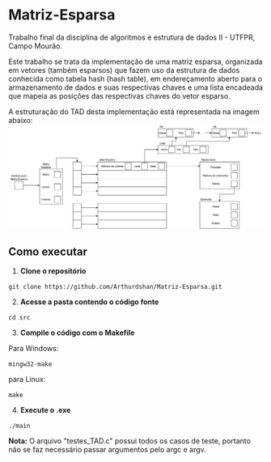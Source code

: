# Matriz-Esparsa
Trabalho final da disciplina de algoritmos e estrutura de dados II - UTFPR, Campo Mourão.

Este trabalho se trata da implementação de uma matriz esparsa, organizada em vetores (também esparsos) que fazem uso da estrutura de dados conhecida como tabela hash (hash table), em endereçamento aberto para o armazenamento de dados e suas respectivas chaves e uma lista encadeada que mapeia as posições das respectivas chaves do vetor esparso. 
 
A estruturação do TAD desta implementação está representada na imagem abaixo:
![TAD](imagens/TAD.png)

## Como executar
1. **Clone o repositório**
```
git clone https://github.com/Arthurdshan/Matriz-Esparsa.git
```
2. **Acesse a pasta contendo o código fonte**
```
cd src
```
3. **Compile o código com o Makefile**

Para Windows:
```
mingw32-make
```
para Linux:
```
make
```
4. **Execute o .exe**
```
./main
```
**Nota:** O arquivo "testes_TAD.c" possui todos os casos de teste, portanto não se faz necessário passar argumentos pelo argc e argv.
